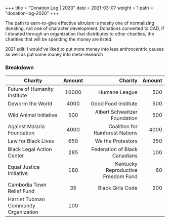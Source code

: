 +++
title = "Donation Log | 2020"
date = 2021-03-07
weight = 1
path = "donation-log-2020"
+++

The path to earn-to-give effective altruism is mostly one of normalizing donating, not one of character development. Donations converted to CAD, if I donated through an organization that distributes to other charities, the charities that will be spending the money are listed.

2021 edit: I would've liked to put more money into less anthrocentric causes as well as put some money into meta-research

### Breakdown

| Charity | Amount | Charity | Amount |
| ------- |:------:| -------:| ------:|
| Future of Humanity Institute | 10000 | Humane League | 500 |
| Deworm the World | 4000 | Good Food Institute | 500 |
| Wild Animal Initiative | 500 | Albert Schweitzer Foundation | 500 |
| Against Malaria Foundation | 4000 | Coalition for Rainforest Nations | 4000 |
| Law for Black Lives | 650 | We the Protestors | 350 |
| Black Legal Action Center | 285 | Federation of Black Canadians | 100 |
| Equal Justice Initiative | 180 | Kentucky Reproductive Freedom Fund | 60 |
| Cambodia Town Relief Fund | 35 | Black Girls Code | 200 |
| Harriet Tubman Community Organization | 100 |
